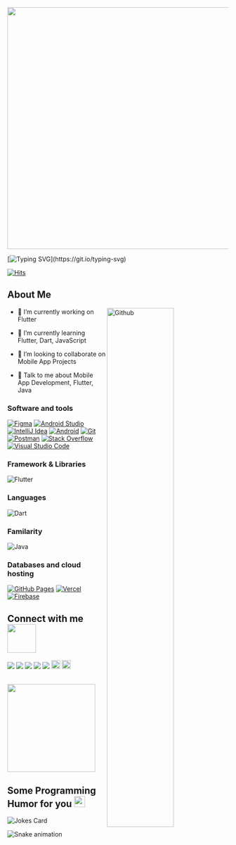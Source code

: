 
<img src="https://i.giphy.com/media/9J6TRr1EyWVCMAxV6w/giphy.webp" width="1000" height="550" />

[![Typing SVG](https://readme-typing-svg.herokuapp.com?color=%2300F7EF&size=27&duration=6000&vCenter=true&lines=Flutter+Developer..;Follow+the+white+rabbit.)](https://git.io/typing-svg)

[![Hits](https://hits.seeyoufarm.com/api/count/incr/badge.svg?url=https%3A%2F%2Fgithub.com%2Fyagizdo&count_bg=%2300F7EF&title_bg=%23555555&icon=flutter.svg&icon_color=%2300F7EF&title=Visitors&edge_flat=false)](https://hits.seeyoufarm.com)

<h2> About Me</h2>

<img width="55%" align="right" alt="Github" src="https://raw.githubusercontent.com/onimur/.github/master/.resources/git-header.svg" />


- 🔭 I’m currently working on Flutter

- 🌱 I’m currently learning Flutter, Dart, JavaScript 

- 👯 I’m looking to collaborate on Mobile App Projects

- 💬 Talk to me about Mobile App Development, Flutter, Java


<h3 align="left">Software and tools</h3>
<p>
    <a href="#"><img alt="Figma" src="https://img.shields.io/badge/Figma-%2320232a.svg?logo=figma&logoColor=white"></a>
    <a href="#"><img alt="Android Studio" src="https://img.shields.io/badge/Android%20Studio-008678.svg?logo=android-studio&logoColor=white"></a>
    <a href="#"><img alt="IntelliJ Idea" src="https://img.shields.io/badge/IntelliJIDEA-000000.svg?logo=intellij-idea&logoColor=white"></a>
    <a href="#"><img alt="Android" src="https://img.shields.io/badge/Android-3DDC84?logo=android&logoColor=white"></a>
    <a href="#"><img alt="Git" src="https://img.shields.io/badge/Git%20-%23F05033.svg?logo=git&logoColor=white"></a>
    <a href="#"><img alt="Postman" src="https://img.shields.io/badge/Postman-FF6C37?logo=postman&logoColor=white"></a>
    <a href="#"><img alt="Stack Overflow" src="https://img.shields.io/badge/-Stack%20Overflow-FE7A16?logo=stack-overflow&logoColor=white"></a>
    <a href="#"><img alt="Visual Studio Code" src="https://img.shields.io/badge/Visual%20Studio%20Code-0078d7.svg?logo=visual-studio-code&logoColor=white"></a>
</p>

<h3 align="left">Framework & Libraries</h3>
<p>
    <img alt="Flutter" src="https://img.shields.io/badge/Flutter%20-%2302569B.svg?logo=flutter&logoColor=white"></img>
</p>

<h3 align="left">Languages</h3>
<p>
   <img alt="Dart" src="https://img.shields.io/badge/Dart%20-%2315A6C4.svg?logo=dart&logoColor=white"></img>
</p>

<h3 align="left">Familarity</h3>
<p>
  <img alt="Java" src="https://img.shields.io/badge/Java-ED8B00?logo=java&logoColor=white"></img>
  <!-- <img alt="Javascript" src="https://img.shields.io/badge/JavaScript-323330?logo=javascript&logoColor=F7DF1E"></img> -->
</p>

<h3 align="left">Databases and cloud hosting</h3>
<p>
    <a href="#"><img alt="GitHub Pages" src="https://img.shields.io/badge/GitHub%20Pages-%23327FC7.svg?logo=github&logoColor=white"></a>
    <a href="#"><img alt="Vercel" src="https://img.shields.io/badge/Vercel%20-%23000000.svg?logo=vercel&logoColor=white"></a>
    <a href="#"><img alt="Firebase" src="https://img.shields.io/badge/firebase-ffca28?logo=firebase&logoColor=black"></a>
</p>


<h2> Connect with me <img src='https://raw.githubusercontent.com/ShahriarShafin/ShahriarShafin/main/Assets/handshake.gif' width="65px"> </h2>
<a href = 'https://www.linkedin.com/in/yagizdo'> <img src="https://img.shields.io/badge/LinkedIn-0077B5?&logo=linkedin&logoColor=white"/></a> 
<a href = 'https://www.twitter.com/yagizdoo'> <img src="https://img.shields.io/badge/Twitter-1DA1F2?logo=twitter&logoColor=white"/></a> 
<a href = 'https://www.github.com/yagizdo'> <img src="https://img.shields.io/badge/GitHub-100000?logo=github&logoColor=white"/></a>
<a href = 'https://yagizdo.medium.com/'> <img src="https://img.shields.io/badge/Medium-12100E?logo=medium&logoColor=white"/></a> 
<a href = 'https://www.twitch.tv/yagoo'> <img src="https://img.shields.io/badge/Twitch-9146FF?logo=twitch&logoColor=white"/></a> 
<a href = 'https://yagizdokumaci.com/'> <img width = '20px' src="https://yagizdokumaci.com/android-icon-192x192.png"/></a> 
<a href = 'https://blog.yagizdokumaci.com/'> <img width = '20px' src="https://blog.yagizdokumaci.com/android-icon-192x192.png"/></a> 

</br>
</br>

<p>  
  <a href="https://buymeacoffee.com/yagizdo" target="_blank"><img src="https://res.cloudinary.com/selimyal/image/upload/v1641238333/bmc-button_ast3kz.png" width="200" /></a>
</p>

<h2> Some Programming Humor for you <img src='https://media2.giphy.com/media/UQDSBzfyiBKvgFcSTw/giphy.gif?cid=ecf05e47p3cd513axbek3f56ti3jzizq8hincw20jauyyfyw&rid=giphy.gif' width = '25px'></h2>

![Jokes Card](https://readme-jokes.vercel.app/api?theme=dark)

![Snake animation](https://svgshare.com/i/_CU.svg)

<br>
